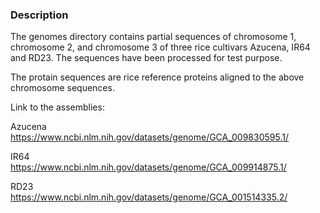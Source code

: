 ### Description

The genomes directory contains partial sequences of chromosome 1, chromosome 2, and chromosome 3 of three rice cultivars Azucena, IR64 and RD23. The sequences have been processed for test purpose.  

The protain sequences are rice reference proteins aligned to the above chromosome sequences.

Link to the assemblies:

Azucena  
https://www.ncbi.nlm.nih.gov/datasets/genome/GCA_009830595.1/

IR64  
https://www.ncbi.nlm.nih.gov/datasets/genome/GCA_009914875.1/  

RD23  
https://www.ncbi.nlm.nih.gov/datasets/genome/GCA_001514335.2/
